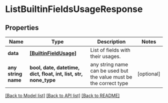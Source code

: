 # ListBuiltinFieldsUsageResponse


## Properties
Name | Type | Description | Notes
------------ | ------------- | ------------- | -------------
**data** | [**[BuiltinFieldUsage]**](BuiltinFieldUsage.md) | List of fields with their usages. | 
**any string name** | **bool, date, datetime, dict, float, int, list, str, none_type** | any string name can be used but the value must be the correct type | [optional]

[[Back to Model list]](../README.md#documentation-for-models) [[Back to API list]](../README.md#documentation-for-api-endpoints) [[Back to README]](../README.md)


